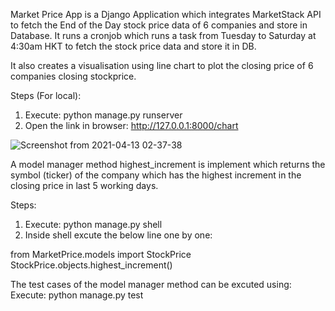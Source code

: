 Market Price App is a Django Application which integrates MarketStack API to fetch the End of the Day stock price data of 6 companies and store in Database.
It runs a cronjob which runs a task from Tuesday to Saturday at 4:30am HKT to fetch the stock price data and store it in DB.

It also creates a visualisation using line chart to plot the closing price of 6 companies closing stockprice.

Steps (For local):
1. Execute: python manage.py runserver
2. Open the link in browser: http://127.0.0.1:8000/chart


![Screenshot from 2021-04-13 02-37-38](https://user-images.githubusercontent.com/25360174/114444397-69de2a80-9c01-11eb-9080-d34cf186d035.png)

A model manager method highest_increment is implement which returns the symbol (ticker) of the company which has the highest increment in the closing price in last 5 working days.

Steps:
1. Execute: python manage.py shell
2. Inside shell excute the below line one by one: 

from MarketPrice.models import StockPrice
StockPrice.objects.highest_increment()

The test cases of the model manager method can be excuted using:
Execute: python manage.py test


 
